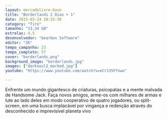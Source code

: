 ```yaml
---
layout: mercadolivre-base
title: "Borderlands 2 Dias + 1"
date: 2015-03-24 20:25:30
category: "Tiro"
tamanho: "23,34 GB"
estrelas: 4,5
desenvolvedor: "Gearbox Software"
editor: "2K"
tempo_campanha: 23
tempo_completo: 57
cover: "borderlands.png"
background_image: "borderlands.jpg"
images: ["darksoul2_marked.jpg"]
youtube: "https://www.youtube.com/watch?v=eCr135Ffnwo"

---
```


Enfrente um mundo gigantesco de criaturas, psicopatas e a mente malvada de Handsome Jack. Faça novos amigos, arme-os com milhares de armas e lute ao lado deles em modo cooperativo de quatro jogadores, ou split-screen, em uma busca implacável por vingança e redenção através do desconhecido e imprevisível planeta vivo
